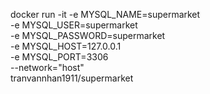 docker run -it -e MYSQL_NAME=supermarket \
    -e MYSQL_USER=supermarket \
    -e MYSQL_PASSWORD=supermarket \
    -e MYSQL_HOST=127.0.0.1 \
    -e MYSQL_PORT=3306 \
    --network="host" \
    tranvannhan1911/supermarket